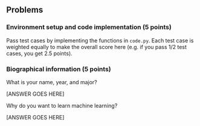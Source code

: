 ## Problems

### Environment setup and code implementation (5 points)
Pass test cases by implementing the functions in `code.py`. Each test case is weighted equally to make the overall score here (e.g. if you pass 1/2 test cases, you get 2.5 points).

### Biographical information (5 points)

What is your name, year, and major?

[ANSWER GOES HERE]

Why do you want to learn machine learning?

[ANSWER GOES HERE]